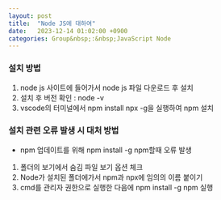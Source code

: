 ```yaml
---
layout: post
title:  "Node JS에 대하여"
date:   2023-12-14 01:02:00 +0900
categories: Group&nbsp;:&nbsp;JavaScript Node
---
```


### 설치 방법

1. node js 사이트에 들어가서 node js 파일 다운로드 후 설치
2. 설치 후 버전 확인 : node -v
3. vscode의 터미널에서 npm install npx -g을 실행하여 npm 설치

### 설치 관련 오류 발생 시 대처 방법

- npm 업데이트를 위해 npm install -g npm할때 오류 발생
1. 폴더의 보기에서 숨김 파일 보기 옵션 체크
2. Node가 설치된 폴더에가서 npm과 npx에 임의의 이름 붙이기
3. cmd를 관리자 권한으로 실행한 다음에 npm install -g npm 실행